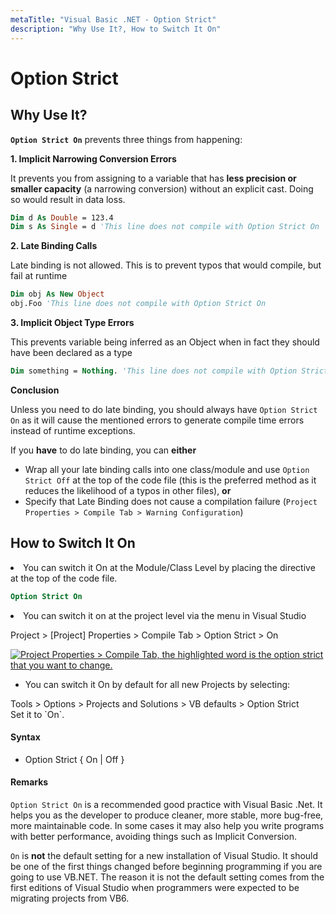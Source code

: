 ```yaml
---
metaTitle: "Visual Basic .NET - Option Strict"
description: "Why Use It?, How to Switch It On"
---
```


# Option Strict




## Why Use It?


**`Option Strict On`** prevents three things from happening:

**1. Implicit Narrowing Conversion Errors**

It prevents you from assigning to a variable that has **less precision or smaller capacity** (a narrowing conversion) without an explicit cast.  Doing so would result in data loss.

```vb
Dim d As Double = 123.4
Dim s As Single = d 'This line does not compile with Option Strict On

```

**2. Late Binding Calls**

Late binding is not allowed. This is to prevent typos that would compile, but fail at runtime

```vb
Dim obj As New Object
obj.Foo 'This line does not compile with Option Strict On

```

**3. Implicit Object Type Errors**

This prevents variable being inferred as an Object when in fact they should have been declared as a type

```vb
Dim something = Nothing. 'This line does not compile with Option Strict On

```

**Conclusion**

Unless you need to do late binding, you should always have `Option Strict On` as it will cause the mentioned errors to generate compile time errors instead of runtime exceptions.

If you **have** to do late binding, you can **either**

- Wrap all your late binding calls into one class/module and use `Option Strict Off` at the top of the code file (this is the preferred method as it reduces the likelihood of a typos in other files), **or**
- Specify that Late Binding does not cause a compilation failure (`Project Properties > Compile Tab > Warning Configuration`)



## How to Switch It On


<li>
You can switch it On at the Module/Class Level by placing the directive at the top of the code file.

```vb
Option Strict On  

```


</li>
<li>
You can switch it on at the project level via the menu in Visual Studio
</li>

> 
Project > [Project] Properties > Compile Tab > Option Strict > On


[<img src="http://i.stack.imgur.com/H8Pxl.png" alt="Project Properties > Compile Tab, the highlighted word is the option strict that you want to change." />](http://i.stack.imgur.com/H8Pxl.png)

- You can switch it On by default for all new Projects by selecting:

> 
<p>Tools > Options > Projects and Solutions > VB defaults > Option Strict<br />
Set it to `On`.</p>




#### Syntax


- Option Strict { On | Off }



#### Remarks


`Option Strict On` is a recommended good practice with Visual Basic .Net. It helps you as the developer to produce cleaner, more stable, more bug-free, more maintainable code. In some cases it may also help you write programs with better performance, avoiding things such as Implicit Conversion.

`On` is **not** the default setting for a new installation of Visual Studio. It should be one of the first things changed before beginning programming if you are going to use VB.NET. The reason it is not the default setting comes from the first editions of Visual Studio when programmers were expected to be migrating projects from VB6.

